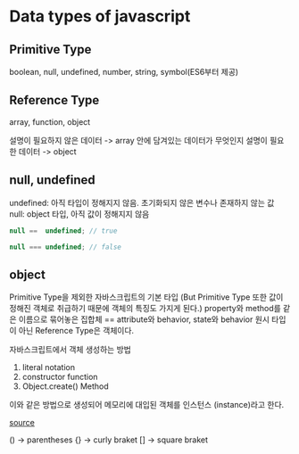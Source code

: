 # Data types of javascript


## Primitive Type
boolean, null, undefined, number, string, symbol(ES6부터 제공)

## Reference Type
array, function, object

설명이 필요하지 않은 데이터 -> array
안에 담겨있는 데이터가 무엇인지 설명이 필요한 데이터 -> object

## null, undefined
undefined: 아직 타입이 정해지지 않음. 초기화되지 않은 변수나 존재하지 않는 값
null: object 타입, 아직 값이 정해지지 않음

```javascript
null ==  undefined; // true

null === undefined; // false
```

## object
Primitive Type을 제외한 자바스크립트의 기본 타입 
(But Primitive Type 또한 값이 정해진 객체로 취급하기 때문에 객체의 특징도 가지게 된다.)
property와 method를 같은 이름으로 묶어놓은 집합체
== attribute와 behavior, state와 behavior
원시 타입이 아닌 Reference Type은 객체이다. 

자바스크립트에서 객체 생성하는 방법
1. literal notation
2. constructor function
3. Object.create() Method

이와 같은 방법으로 생성되어 메모리에 대입된 객체를 인스턴스 (instance)라고 한다.

[source](http://www.tcpschool.com/javascript/js_object_create)

() -> parentheses
{} -> curly braket
[] -> square braket
